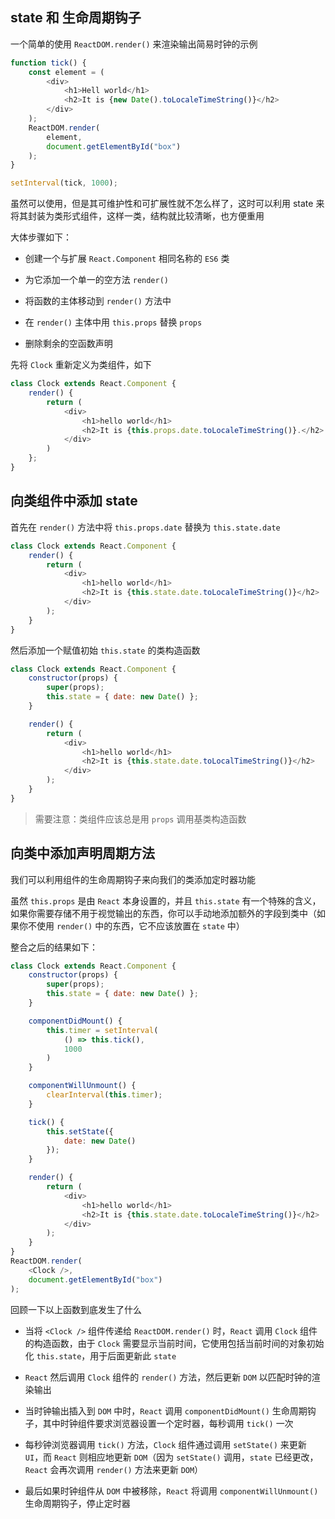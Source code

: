 ## state 和 生命周期钩子

一个简单的使用 `ReactDOM.render()` 来渲染输出简易时钟的示例

```js
function tick() {
    const element = (
        <div>
            <h1>Hell world</h1>
            <h2>It is {new Date().toLocaleTimeString()}</h2>
        </div>
    );
    ReactDOM.render(
        element,
        document.getElementById("box")
    );
}

setInterval(tick, 1000);
```

虽然可以使用，但是其可维护性和可扩展性就不怎么样了，这时可以利用 state 来将其封装为类形式组件，这样一类，结构就比较清晰，也方便重用

大体步骤如下：

* 创建一个与扩展 `React.Component` 相同名称的 `ES6` 类

* 为它添加一个单一的空方法 `render()`

* 将函数的主体移动到 `render()` 方法中

* 在 `render()` 主体中用 `this.props` 替换 `props`

* 删除剩余的空函数声明

先将 `Clock` 重新定义为类组件，如下

```js
class Clock extends React.Component {
    render() {
        return (
            <div>
                <h1>hello world</h1>
                <h2>It is {this.props.date.toLocaleTimeString()}.</h2>
            </div>
        )
    };
}
```

## 向类组件中添加 state

首先在 `render()` 方法中将 `this.props.date` 替换为 `this.state.date`

```js
class Clock extends React.Component {
    render() {
        return (
            <div>
                <h1>hello world</h1>
                <h2>It is {this.state.date.toLocaleTimeString()}</h2>
            </div>
        );
    }
}
```

然后添加一个赋值初始 `this.state` 的类构造函数

```js
class Clock extends React.Component {
    constructor(props) {
        super(props);
        this.state = { date: new Date() };
    }

    render() {
        return (
            <div>
                <h1>hello world</h1>
                <h2>It is {this.state.date.toLocalTimeString()}</h2>
            </div>
        );
    }
}
```

> 需要注意：类组件应该总是用 `props` 调用基类构造函数


## 向类中添加声明周期方法

我们可以利用组件的生命周期钩子来向我们的类添加定时器功能

虽然 `this.props` 是由 `React` 本身设置的，并且 `this.state` 有一个特殊的含义，如果你需要存储不用于视觉输出的东西，你可以手动地添加额外的字段到类中（如果你不使用 `render()` 中的东西，它不应该放置在 `state` 中）

整合之后的结果如下：

```js
class Clock extends React.Component {
    constructor(props) {
        super(props);
        this.state = { date: new Date() };
    }

    componentDidMount() {
        this.timer = setInterval(
            () => this.tick(),
            1000
        )
    }

    componentWillUnmount() {
        clearInterval(this.timer);
    }

    tick() {
        this.setState({
            date: new Date()
        });
    }

    render() {
        return (
            <div>
                <h1>hello world</h1>
                <h2>It is {this.state.date.toLocaleTimeString()}</h2>
            </div>
        );
    }
}
ReactDOM.render(
    <Clock />,
    document.getElementById("box")
);
```

回顾一下以上函数到底发生了什么

* 当将 `<Clock />` 组件传递给 `ReactDOM.render()` 时，`React` 调用 `Clock` 组件的构造函数，由于 `Clock` 需要显示当前时间，它使用包括当前时间的对象初始化 `this.state`，用于后面更新此 `state`

* `React` 然后调用 `Clock` 组件的 `render()` 方法，然后更新 `DOM` 以匹配时钟的渲染输出

* 当时钟输出插入到 `DOM` 中时，`React` 调用 `componentDidMount()` 生命周期钩子，其中时钟组件要求浏览器设置一个定时器，每秒调用 `tick()` 一次

* 每秒钟浏览器调用 `tick()` 方法，`Clock` 组件通过调用 `setState()` 来更新 `UI`，而 `React` 则相应地更新 `DOM`（因为 `setState()` 调用，`state` 已经更改，`React` 会再次调用 `render()` 方法来更新 `DOM`）

* 最后如果时钟组件从 `DOM` 中被移除，`React` 将调用 `componentWillUnmount()` 生命周期钩子，停止定时器







